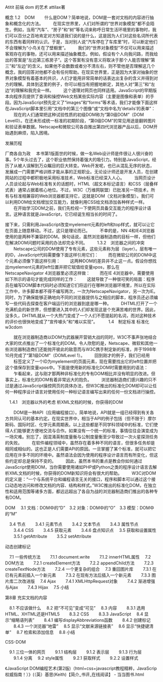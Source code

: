 Atitit 前端 dom 的艺术 attilax著

概念
1.2　DOM
　　什么是DOM？简单地说，DOM是一套对文档的内容进行抽象和概念化的方法。
　　在现实世界里，人们对所谓的“世界对象模型”都不会陌生。例如，当用“汽车”、“房子”和“树”等名词来称呼日常生活环境里的事物时，我们可以百分之百地肯定对方知道我们说的是什么，这是因为人们对这些名词所代表的东西有着同样的认识。于是，当对别人说“汽车停在了车库里”时，可以断定他们不会理解为“小鸟关在了壁橱里”。
　　我们的“世界对象模型”不仅可以用来描述客观存在的事物，还可以用来描述抽象概念。例如，假设有个人向我问路，而我给出的答案是“左边第三栋房子”。这个答案有没有意义将取决于那个人能否理解“第三”和“左边”的含义。如果他不会数数或者分不清左右，则不管他是否理解这几个概念，我的回答对他都不会有任何帮助。在现实世界里，正是因为大家对抽象的世界对象模型有着基本的共识，人们才能用非常简单的话表达出复杂的含义并得到对方的理解。具体到这里的例子，你可以相当有把握地断定，其他人对“第三”和“左边”的理解和我完全一样。
　　这个道理对网页也同样适用。JavaScript的早期版本向程序员提供了查询和操控Web文档某些实际内容（主要是图像和表单）的手段。因为JavaScript预先定义了“images”和“forms”等术语，我们才能像下面这样在JavaScript脚本里引用“文档中的第三个图像”或“文档中名为‘details’的表单”：
　　现在的人们通常把这种试验性质的初级DOM称为“第0级DOM”（DOM Level0）。在还未形成统一标准的初期阶段，“第0级DOM”的常见用途是翻转图片和验证表单数据。Netscape和微软公司各自推出第四代浏览器产品以后，DOM开始遇到麻烦，陷入困境。


发展历程

厂商各自为政
　本书第1版面世的时候，做一名Web设计师是件很让人很兴奋的事。5个年头过去了，这个职业依然保持着强大的吸引力。特别是JavaScript，经历了从被人误解到万众瞩目的巨大转变。Web开发呢，也已从混乱无序的状态，发展成一门需要严格训练才能从事的正规职业。无论设计师还是开发人员，在创建网站的过程中都积极地采用标准技术，Web标准已经深入人心。
　　当网页设计人员谈论起与Web标准有关的话题时，HTML（超文本标记语言）和CSS（层叠样式表）通常占据着核心地位。不过，W3C（万维网联盟）已批准另一项技术，所有与标准相兼容的Web浏览器都支持它，这就是DOM（文档对象模型）。我们可以利用DOM给文档增加交互能力，就像利用CSS给文档添加各种样式一样。
　　在开始学习DOM之前，我们先检视一下使网页具备交互能力的程序设计语言。这种语言就是JavaScript，它已经诞生相当长的时间了。


接下来，只需利用JavaScript改变myelement元素的left和top样式，就可以让它在页面上随意移动。不过，这只是理论而已。
　　不幸的是，NN 4和IE4浏览器使用的是两种不兼容的DOM。换句话说，虽然浏览器制造商的目标一样，但他们在解决DOM问题时采用的办法却完全不同。
　　1.3.2　浏览器之间的冲突
　　Netscape公司的DOM使用了专有元素，这些元素称为层（layer）。层有唯一的ID，JavaScript代码需要像下面这样引用它们：
　　而在微软公司的DOM中这个元素必须像下面这样引用：
　　这两种DOM的差异并不止这一点。假设你想找出myelement元素的left位置并把它赋值给变量xpos，那么在NetscapeNavigator 4浏览器里必须这样做：
　　而在IE 4浏览器中，需要使用如下所示的语句才能完成同样的工作：
　　这就导致了一种很可笑的局面：程序员在编写DOM脚本代码时必须知道它们将运行在哪种浏览器环境里，所以在实际工作中，许多脚本都不得不编写两次，一次为NetscapeNavigator，另一次为IE。同时，为了确保能够正确地向不同的浏览器提供与之相应的脚本，程序员还必须编写一些代码去探查在客户端运行的浏览器到底是哪一种。
　　DHTML打开了一个充满机会的新世界，但想要进入其中的人们却发现这是个充满苦难的世界。因此，没多久，DHTML就从一个大热门变成了一个人们不愿提起的名词，而对这种技术的评价也很快地变成了“宣传噱头”和“难以实现”。
　
　1.4　制定标准  标准化 w3cdom


　　就在浏览器制造商以DOM为武器展开营销大战的同时，W3C不事声张地结合大家的优点推出了一个标准化的DOM。令人欣慰的是，Netscape、微软和其他一些浏览器制造商们还能抛开彼此的敌意而与W3C携手制定新的标准，并于1998年10月完成了“第1级DOM”（DOMLevel 1）。
　　回到刚才的例子，我们已经用
　　标签定义了一个ID为myelement的页面元素，现在需要找出它的left位置并把这个值保存到变量xpos中。下面是使用新的标准化DOM时需要用到的语法：
　　乍看起来，这与刚才那两种非标准化的专有DOM相比并没有明显的改进。但事实上，标准化的DOM有着非常远大的抱负。
　　浏览器制造商们感兴趣的只不过是通过JavaScript操控网页的具体办法，但W3C推出的标准化DOM却可以让任何一种程序设计语言对使用任何一种标记语言编写出来的任何一份文档进行操控。

　1.4.1　浏览器以外的考虑  析XML文档的时候，你获得的DOM

　　DOM是一种API（应用编程接口）。简单地说，API就是一组已经得到有关各方共同认可的基本约定。在现实世界中，相当于API的例子包括（但不限于）摩尔斯码、国际时区、化学元素周期表。以上这些都是不同学科领域中的标准，它们使得人们能够更方便地交流与合作。如果没有一个统一的标准，事情往往会演变成为一场灾难。别忘了，因混淆英制度量衡与公制度量衡至少导致过一次火星探测任务的失败。
　　在软件编程领域中，虽然存在着多种不同的语言，但很多任务却是相同或相似的。这也正是人们需要API的原因。一旦掌握了某个标准，就可以把它应用在许多不同的环境中。虽然语法会因为使用的程序设计语言而有所变化，但这些约定却总是保持不变的。
　　因此，虽然本书的重点是教会你如何通过JavaScript使用DOM，当你需要使用诸如PHP或Python之类的程序设计语言去解析XML文档的时候，你获得的DOM新知识将会有很大的帮助。
　　W3C对DOM的定义是：“一个与系统平台和编程语言无关的接口，程序和脚本可以通过这个接口动态地访问和修改文档的内容、结构和样式。”W3C推出的标准化DOM，在独立性和适用范围等诸多方面，都远远超出了各自为战的浏览器制造商们推出的各种专有DOM。


DOM 　3.1 文档：DOM中的“D”　3.2 对象：DOM中的“O”　3.3 模型：DOM中的“M”

　3.4 节点
　　3.4.1 元素节点
　　3.4.2 文本节点
　　3.4.3 属性节点
　　3.4.4 CSS
　　3.4.5 获取元素
　　3.4.6 盘点知识点
　3.5 获取和设置属性
　　3.5.1 getAttribute
　　3.5.2 setAttribute

动态创建标记

　7.1 一些传统方法
　　7.1.1 document.write
　　7.1.2 innerHTML属性
　7.2 DOM方法
　　7.2.1 createElement方法
　　7.2.2 appendChild方法
　　7.2.3 createTextNode方法
　　7.2.4 一个更复杂的组合
　7.3 重回图片库
　　7.3.1 在已有元素前插入一个新元素
　　7.3.2 在现有方法后插入一个新元素
　　7.3.3 图片库二次改进版
　7.4 Ajax
　　7.4.1 XMLHttpRequest对象
　　7.4.2 渐进增强与Ajax
　　7.4.3 Hijax
　7.5 小结

第8章 充实文档的内容

　8.1 不应该做什么
　8.2 把“不可见”变成“可见”
　8.3 内容
　　8.3.1 选用HTML、XHTML还是HTML5
　　8.3.2 CSS
　　8.3.3 JavaScript
　8.4 显示“缩略语列表”
　　8.4.1 编写displayAbbreviations函数
　　8.4.2 创建标记
　　8.4.3 一个浏览器“地雷”
　8.5 显示“文献来源链接表”
　8.6 显示“快捷键清单”
　8.7 检索和添加信息
　8.8 小结


CSS-DOM

　9.1 三位一体的网页
　　9.1.1 结构层
　　9.1.2 表示层
　　9.1.3 行为层
　　9.1.4 分离
　9.2 style属性
　　9.2.1 获取样式
　　9.2.2 设置样式



《JavaScript DOM编程艺术(第2版)（html+css+javascript教程精粹，JavaScrip权威指南！）》(（英）基思(Keith)【简介_书评_在线阅读】 - 当当图书.html
